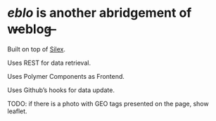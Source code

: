 *eblo* is another abridgement of w̶eblog̶
==================================================

Built on top of [Silex](http://silex.sensiolabs.org/doc/usage.html).

Uses REST for data retrieval.

Uses Polymer Components as Frontend.

Uses Github’s hooks for data update.



TODO: if there is a photo with GEO tags presented on the page, show leaflet.
